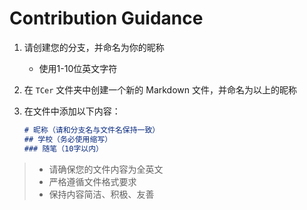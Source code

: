 # Contribution Guidance

1. 请创建您的分支，并命名为你的昵称
   - 使用1-10位英文字符
2. 在 `TCer` 文件夹中创建一个新的 Markdown 文件，并命名为以上的昵称
3. 在文件中添加以下内容：

   ```markdown
   # 昵称（请和分支名与文件名保持一致）
   ## 学校（务必使用缩写）
   ### 随笔（10字以内）
   ```

> - 请确保您的文件内容为全英文
> - 严格遵循文件格式要求
> - 保持内容简洁、积极、友善
